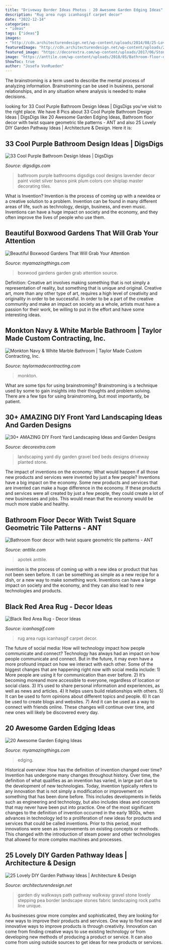 ```yaml
---
title: "Driveway Border Ideas Photos : 20 Awesome Garden Edging Ideas"
description: "Rug area rugs icanhasgif carpet decor"
date: "2022-12-14"
categories:
- "ideas"
tags: ["ideas"]
images:
- "http://cdn.architecturendesign.net/wp-content/uploads/2014/08/25-Lovely-DIY-Garden-Pathway-Ideas-19.jpg"
featuredImage: "http://cdn.architecturendesign.net/wp-content/uploads/2014/08/25-Lovely-DIY-Garden-Pathway-Ideas-19.jpg"
featured_image: "https://decorextra.com/wp-content/uploads/2017/06/Stone-Gravel-Planted-Beds-Front-Yard-Landscaping-Ideas-and-projects.jpg"
image: "https://anttile.com/wp-content/uploads/2018/05/Bathroom-floor-decor-with-twist-square-geometric-tile-patterns-510x690.jpg"
ShowToc: true
author: "Josefa VonRueden"
---
```



The brainstroming is a term used to describe the mental process of analyzing information. Brainstroming can be used in business, personal relationships, and in any situation where analysis is needed to make decisions.

	

		
looking for 33 Cool Purple Bathroom Design Ideas | DigsDigs you've visit to the right place. We have 8 Pics about 33 Cool Purple Bathroom Design Ideas | DigsDigs like 20 Awesome Garden Edging Ideas, Bathroom floor decor with twist square geometric tile patterns - ANT and also 25 Lovely DIY Garden Pathway Ideas | Architecture &amp; Design. Here it is:
		
    
## 33 Cool Purple Bathroom Design Ideas | DigsDigs

<img loading=lazy src="http://www.digsdigs.com/photos/purple-bathroom-design-ideas-005.jpg" onerror="this.onerror=null;this.src='https://tse4.mm.bing.net/th?id=OIP.5yUD5npEER_Y-5ET-5HWSwHaLH&amp;pid=15.1';" alt="33 Cool Purple Bathroom Design Ideas | DigsDigs">

_Source: digsdigs.com_

>bathroom purple bathrooms digsdigs cool designs lavender decor paint violet silver banos pink plum colors con shiplap master decorating tiles. 

	

What is Invention?
Invention is the process of coming up with a newidea or a creative solution to a problem. Invention can be found in many different areas of life, such as technology, design, business, and even music. Inventions can have a huge impact on society and the economy, and they often improve the lives of people who use them.

    
## Beautiful Boxwood Gardens That Will Grab Your Attention

<img loading=lazy src="https://myamazingthings.com/wp-content/uploads/2017/04/garden-2.jpg" onerror="this.onerror=null;this.src='https://tse4.mm.bing.net/th?id=OIP.xPH2WRd6ihfVvJ6LhPzK2wC7FN&amp;pid=15.1';" alt="Beautiful Boxwood Gardens That Will Grab Your Attention">

_Source: myamazingthings.com_

>boxwood gardens garden grab attention source. 

	

Definition: Creative art involves making something that is not simply a representation of reality, but something that is unique and original.
Creative art, more than any other type of art, requires a high level of creativity and originality in order to be successful. In order to be a part of the creative community and make an impact on society as a whole, artists must have a passion for their work, be willing to put in the effort and have some interesting ideas.

    
## Monkton Navy &amp; White Marble Bathroom | Taylor Made Custom Contracting, Inc.

<img loading=lazy src="https://www.taylormadecontracting.com/wp-content/uploads/2020/11/E450C981-73CF-4BAF-B0EA-75632BD6D838_1_201_a.jpeg" onerror="this.onerror=null;this.src='https://tse4.mm.bing.net/th?id=OIP.0CmhlF51vR9DsymXGtm7bQHaLV&amp;pid=15.1';" alt="Monkton Navy &amp; White Marble Bathroom | Taylor Made Custom Contracting, Inc.">

_Source: taylormadecontracting.com_

>monkton. 

	

What are some tips for using brainstroming?
Brainstroming is a technique used by some to gain insights into their thoughts and problem solving. There are a few tips for using brainstroming, but most importantly, be patient.

    
## 30+ AMAZING DIY Front Yard Landscaping Ideas And Garden Designs

<img loading=lazy src="https://decorextra.com/wp-content/uploads/2017/06/Stone-Gravel-Planted-Beds-Front-Yard-Landscaping-Ideas-and-projects.jpg" onerror="this.onerror=null;this.src='https://tse2.mm.bing.net/th?id=OIP.bqxpRu-57X5KcTONsMMtcAHaLH&amp;pid=15.1';" alt="30+ AMAZING DIY Front Yard Landscaping Ideas and Garden Designs">

_Source: decorextra.com_

>landscaping yard diy garden gravel bed beds designs driveway planted stone. 

	

The impact of inventions on the economy: What would happen if all those new products and services were invented by just a few people?
Inventions have a big impact on the economy. Some new products and services that are invented can make a huge difference in the economy. If these products and services were all created by just a few people, they could create a lot of new businesses and jobs. This would mean that the economy would be much more stable and healthy.

    
## Bathroom Floor Decor With Twist Square Geometric Tile Patterns - ANT

<img loading=lazy src="https://anttile.com/wp-content/uploads/2018/05/Bathroom-floor-decor-with-twist-square-geometric-tile-patterns-510x690.jpg" onerror="this.onerror=null;this.src='https://tse1.mm.bing.net/th?id=OIP.zIBO_FsyEg6-f5-tG1X2GAHaKB&amp;pid=15.1';" alt="Bathroom floor decor with twist square geometric tile patterns - ANT">

_Source: anttile.com_

>apotek anttile. 

	

invention is the process of coming up with a new idea or product that has not been seen before. It can be something as simple as a new recipe for a dish, or a new way to make something work. Inventions can have a large impact on society and the economy, and they can also lead to new technologies and products.

    
## Black Red Area Rug - Decor Ideas

<img loading=lazy src="https://www.icanhasgif.com/wp-content/uploads/2016/03/Black-Red-Area-Rug-768x1024.jpg" onerror="this.onerror=null;this.src='https://tse2.mm.bing.net/th?id=OIP.UxQILYinntO6GPIJgsH0HwHaJ4&amp;pid=15.1';" alt="Black Red Area Rug - Decor Ideas">

_Source: icanhasgif.com_

>rug area rugs icanhasgif carpet decor. 

	

The future of social media: How will technology impact how people communicate and connect?
Technology has always had an impact on how people communicate and connect. But in the future, it may even have a more profound impact on how we interact with each other. Some of the biggest changes that are happening right now with social media include: 1) More people are using it for communication than ever before. 2) It’s becoming moreand more accessible to everyone, regardless of location or social class. 3) It’s used to share personal information and experiences, as well as news and articles. 4) It helps users build relationships with others. 5) It can be used to form opinions about different topics and people. 6) It can be used to create blogs and websites. 7) And it can be used as a way to connect with friends online. These changes will continue over time, and new ones will likely be discovered every day.

    
## 20 Awesome Garden Edging Ideas

<img loading=lazy src="https://myamazingthings.com/wp-content/uploads/2016/11/garden4.jpg" onerror="this.onerror=null;this.src='https://tse3.mm.bing.net/th?id=OIP.EP9unXaFw8Kzo71arMw4_QHaJ4&amp;pid=15.1';" alt="20 Awesome Garden Edging Ideas">

_Source: myamazingthings.com_

>edging. 

	

Historical overview: How has the definition of invention changed over time?
Invention has undergone many changes throughout history. Over time, the definition of what qualifies as an invention has varied, in large part due to the development of new technologies. Today, invention typically refers to any innovation that is not simply a modification or improvement on something that has been done before. This includes developments in fields such as engineering and technology, but also includes ideas and concepts that may never have been put into practice.
One of the most significant changes to the definition of invention occurred in the early 1800s, when advances in technology led to a proliferation of new ideas for products and services that could be called inventions. Prior to this period, most innovations were seen as improvements on existing concepts or methods. This changed with the introduction of steam power and other technologies that allowed for more complex machines and processes.

    
## 25 Lovely DIY Garden Pathway Ideas | Architecture &amp; Design

<img loading=lazy src="http://cdn.architecturendesign.net/wp-content/uploads/2014/08/25-Lovely-DIY-Garden-Pathway-Ideas-19.jpg" onerror="this.onerror=null;this.src='https://tse3.mm.bing.net/th?id=OIP.2Iu3kc7Ejkbl7Ie9iYw1YgHaJ4&amp;pid=15.1';" alt="25 Lovely DIY Garden Pathway Ideas | Architecture &amp; Design">

_Source: architecturendesign.net_

>garden diy walkways path pathway walkway gravel stone lovely stepping pea border landscape stones fabric landscaping rock paths line unique. 

	

As businesses grow more complex and sophisticated, they are looking for new ways to improve their products and services. One way to find new and innovative ways to improve products is through creativity. Innovation can come from finding creative ways to use existing technology or from developing new methods of producing a product or service. It can also come from using outside sources to get ideas for new products or services.

